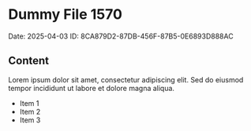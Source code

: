 # Dummy File 1570

Date: 2025-04-03
ID: 8CA879D2-87DB-456F-87B5-0E6893D888AC

## Content

Lorem ipsum dolor sit amet, consectetur adipiscing elit.
Sed do eiusmod tempor incididunt ut labore et dolore magna aliqua.

* Item 1
* Item 2
* Item 3
